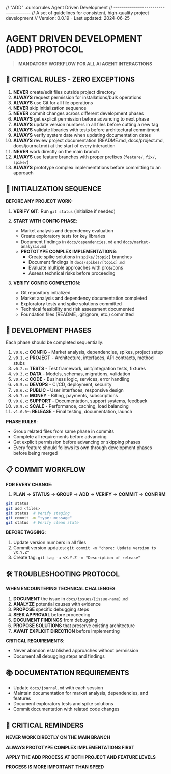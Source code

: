 // "ADD" .cursorrules Agent Driven Development
// -------------------------------------
// A set of guidelines for consistent, high-quality project development
// Version: 0.0.19 - Last updated: 2024-06-25

# AGENT DRIVEN DEVELOPMENT (ADD) PROTOCOL

> **MANDATORY WORKFLOW FOR ALL AI AGENT INTERACTIONS**

## 🔴 CRITICAL RULES - ZERO EXCEPTIONS

1. **NEVER** create/edit files outside project directory
2. **ALWAYS** request permission for installations/bulk operations
3. **ALWAYS** use Git for all file operations
4. **NEVER** skip initialization sequence
5. **NEVER** commit changes across different development phases
6. **ALWAYS** get explicit permission before advancing to next phase
7. **ALWAYS** update version numbers in all files before cutting a new tag
8. **ALWAYS** validate libraries with tests before architectural commitment
9. **ALWAYS** verify system date when updating documentation dates
10. **ALWAYS** review project documentation (README.md, docs/project.md, docs/journal.md) at the start of every interaction
11. **NEVER** work directly on the main branch
12. **ALWAYS** use feature branches with proper prefixes (`feature/`, `fix/`, `spike/`)
13. **ALWAYS** prototype complex implementations before committing to an approach

## 🚨 INITIALIZATION SEQUENCE

**BEFORE ANY PROJECT WORK:**

1. **VERIFY GIT**: Run `git status` (initialize if needed)

2. **START WITH CONFIG PHASE**:

   - Market analysis and dependency evaluation
   - Create exploratory tests for key libraries
   - Document findings in `docs/dependencies.md` and `docs/market-analysis.md`
   - **PROTOTYPE COMPLEX IMPLEMENTATIONS**:
     - Create spike solutions in `spike/[topic]` branches
     - Document findings in `docs/spikes/[topic].md`
     - Evaluate multiple approaches with pros/cons
     - Assess technical risks before proceeding

3. **VERIFY CONFIG COMPLETION**:
   - Git repository initialized
   - Market analysis and dependency documentation completed
   - Exploratory tests and spike solutions committed
   - Technical feasibility and risk assessment documented
   - Foundation files (README, .gitignore, etc.) committed

## 🔄 DEVELOPMENT PHASES

Each phase should be completed sequentially:

1. `v0.0.x`: **CONFIG** - Market analysis, dependencies, spikes, project setup
2. `v0.1.x`: **PROJECT** - Architecture, interfaces, API contracts, method stubs
3. `v0.2.x`: **TESTS** - Test framework, unit/integration tests, fixtures
4. `v0.3.x`: **DATA** - Models, schemas, migrations, validation
5. `v0.4.x`: **CODE** - Business logic, services, error handling
6. `v0.5.x`: **DEVOPS** - CI/CD, deployment, security
7. `v0.6.x`: **PUBLIC** - User interfaces, responsive design
8. `v0.7.x`: **MONEY** - Billing, payments, subscriptions
9. `v0.8.x`: **SUPPORT** - Documentation, support systems, feedback
10. `v0.9.x`: **SCALE** - Performance, caching, load balancing
11. `v1.0.0+`: **RELEASE** - Final testing, documentation, launch

**PHASE RULES**:

- Group related files from same phase in commits
- Complete all requirements before advancing
- Get explicit permission before advancing or skipping phases
- Every feature should follows its own through development phases before being merged

## 📋 COMMIT WORKFLOW

**FOR EVERY CHANGE**:

1. **PLAN** → **STATUS** → **GROUP** → **ADD** → **VERIFY** → **COMMIT** → **CONFIRM**

```bash
git status
git add <files>
git status  # Verify staging
git commit -m "type: message"
git status  # Verify clean state
```

**BEFORE TAGGING**:

1. Update version numbers in all files
2. Commit version updates: `git commit -m "chore: Update version to vX.Y.Z"`
3. Create tag: `git tag -a vX.Y.Z -m "Description of release"`

## 🛠️ TROUBLESHOOTING PROTOCOL

**WHEN ENCOUNTERING TECHNICAL CHALLENGES**:

1. **DOCUMENT** the issue in `docs/issues/[issue-name].md`
2. **ANALYZE** potential causes with evidence
3. **PROPOSE** specific debugging steps
4. **SEEK APPROVAL** before proceeding
5. **DOCUMENT FINDINGS** from debugging
6. **PROPOSE SOLUTIONS** that preserve existing architecture
7. **AWAIT EXPLICIT DIRECTION** before implementing

**CRITICAL REQUIREMENTS**:

- Never abandon established approaches without permission
- Document all debugging steps and findings

## 📚 DOCUMENTATION REQUIREMENTS

- Update `docs/journal.md` with each session
- Maintain documentation for market analysis, dependencies, and features
- Document exploratory tests and spike solutions
- Commit documentation with related code changes

## 🚫 CRITICAL REMINDERS

**NEVER WORK DIRECTLY ON THE MAIN BRANCH**

**ALWAYS PROTOTYPE COMPLEX IMPLEMENTATIONS FIRST**

**APPLY THE ADD PROCESS AT BOTH PROJECT AND FEATURE LEVELS**

**PROCESS IS MORE IMPORTANT THAN SPEED**
